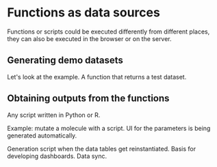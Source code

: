 # Functions as data sources

Functions or scripts could be executed differently from different places, they can also be executed
in the browser or on the server.

## Generating demo datasets

Let's look at the example. A function that returns a test dataset.

## Obtaining outputs from the functions

Any script written in Python or R.

Example: mutate a molecule with a script. UI for the parameters is being generated automatically.

Generation script when the data tables get reinstantiated. Basis for developing dashboards. Data
sync.